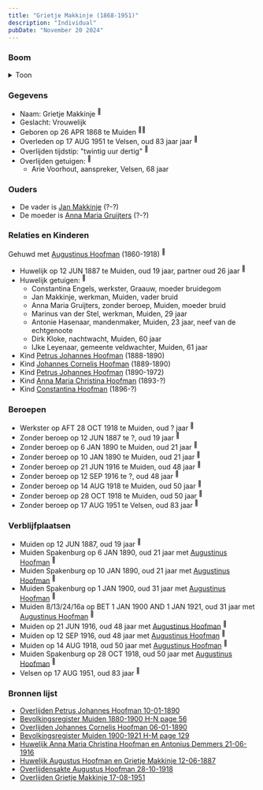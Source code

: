 ```yaml
---
title: "Grietje Makkinje (1868-1951)"
description: "Individual"
pubDate: "November 20 2024"
---
```


### Boom
<details><summary>Toon</summary>

![test](https://www.plantuml.com/plantuml/svg/hLNVRzem47xtNt5g7_Q4v2Hj21LgcsR0XjeDRMKlqrIPn0KNnqQsemfL_EyxYWlbnqGgxIts-UxxxhwxoxLrpBYgbCHEXPenmqeOiNmwDhfIHQQbDk0CKnPDN3ao4GM7N9XSyjKtBsTk3YKlHzpOrPLrt73jvZDEtaND9RCMNWW0t6XJS7C_4VbKSMlRxP89TNa94LaGyWa6hr2Mh3nE-ap17PjYe2T-0ip2Lqg3908uxKJTy-uDndnv55mM2sXVZDXe_Z3Ipab-SGbNSFNEPgULb0zC5G-vqTQED8BxHuiti5GfXcX6CEYPIZnXAdO3UeQWtPjEr8d-AsZxufaNXL3ZfU4LhKifZKCubM8ySNCkfNv6n0NngJSQ_WNnj3ONtXClq4HfGjv0UaPmzyJtIeblOAt0yUp26DB13mYIE86x2kLMnvCDcf0EUn2qpWFunQL5dyMQLrgDA-k4gYnyqVgnP6h3h5b7v221dvt1aX55pHYhdeyp2XFudjqZes2TnK4rWX3wmsyOEsckTQ7HlYxUTS2TmJpwUi8K0kqb59pNIIY6VlgA-O4AK-_JedlvhDbasYWknG5QSHrQNiGaQTMc5V-RrR5IqLgb2YbyxcHR2CThXQo6jwXzCuIqN2whWfK7Dq0sCMBPcco_Oc6TJO25IfUZqefgazlQ2vbMk9xLOGP17GPdgpPFMl476VZ5uFSAZOYVnys57uM6R-oTSxnzfhlsSESS43yVZT_u3q6YVzQ1V8Vk632YRvDTZv1uXNOD0I7NN1Nui_iB)
</details>

### Gegevens
- Naam: Grietje Makkinje <sup><a href="../s00006/" style="text-decoration:none" title="Huwelijk Augustus Hoofman en Grietje Makkinje 12-06-1887">:link:</a></sup>
- Geslacht: Vrouwelijk
- Geboren op 26 APR 1868 te Muiden <sup><a href="../s00013/" style="text-decoration:none" title="Bevolkingsregister Muiden 1880-1900 H-N page 56">:link:</a><a href="../s00012/" style="text-decoration:none" title="Bevolkingsregister Muiden 1900-1921 H-M page 129">:link:</a></sup>
- Overleden op 17 AUG 1951 te Velsen, oud 83 jaar jaar <sup><a href="../s00014/" style="text-decoration:none" title="Overlijden Grietje Makkinje 17-08-1951">:link:</a></sup>
- Overlijden tijdstip: "twintig uur dertig" <sup><a href="../s00014/" style="text-decoration:none" title="Overlijden Grietje Makkinje 17-08-1951">:link:</a></sup>
- Overlijden getuigen: <sup><a href="../s00014/" style="text-decoration:none" title="Overlijden Grietje Makkinje 17-08-1951">:link:</a></sup>
  - Arie Voorhout, aanspreker, Velsen, 68 jaar

### Ouders
- De vader is [Jan Makkinje](../i00183/) (?-?)
- De moeder is [Anna Maria Gruijters](../i00184/) (?-?)

### Relaties en Kinderen

Gehuwd met [Augustinus Hoofman](../i00007/) (1860-1918) <sup><a href="../s00006/" style="text-decoration:none" title="Huwelijk Augustus Hoofman en Grietje Makkinje 12-06-1887">:link:</a></sup>
- Huwelijk op 12 JUN 1887 te Muiden, oud 19 jaar, partner oud 26 jaar <sup><a href="../s00006/" style="text-decoration:none" title="Huwelijk Augustus Hoofman en Grietje Makkinje 12-06-1887">:link:</a></sup>
- Huwelijk getuigen:  <sup><a href="../s00006/" style="text-decoration:none" title="Huwelijk Augustus Hoofman en Grietje Makkinje 12-06-1887">:link:</a></sup>
  - Constantina Engels, werkster, Graauw, moeder bruidegom
  - Jan Makkinje, werkman, Muiden, vader bruid
  - Anna Maria Gruijters, zonder beroep, Muiden, moeder bruid
  - Marinus van der Stel, werkman, Muiden, 29 jaar
  - Antonie Hasenaar, mandenmaker, Muiden, 23 jaar, neef van de echtgenoote
  - Dirk Kloke, nachtwacht, Muiden, 60 jaar
  - IJke Leyenaar, gemeente veldwachter, Muiden, 61 jaar
- Kind [Petrus Johannes Hoofman](../i00015/) (1888-1890)
- Kind [Johannes Cornelis Hoofman](../i00016/) (1889-1890)
- Kind [Petrus Johannes Hoofman](../i00005/) (1890-1972)
- Kind [Anna Maria Christina Hoofman](../i00012/) (1893-?)
- Kind [Constantina Hoofman](../i00011/) (1896-?)

### Beroepen
- Werkster op AFT 28 OCT 1918 te Muiden, oud ? jaar <sup><a href="../s00012/" style="text-decoration:none" title="Bevolkingsregister Muiden 1900-1921 H-M page 129">:link:</a></sup>
- Zonder beroep op 12 JUN 1887 te ?, oud 19 jaar <sup><a href="../s00006/" style="text-decoration:none" title="Huwelijk Augustus Hoofman en Grietje Makkinje 12-06-1887">:link:</a></sup>
- Zonder beroep op 6 JAN 1890 te Muiden, oud 21 jaar <sup><a href="../s00009/" style="text-decoration:none" title="Overlijden Johannes Cornelis Hoofman 06-01-1890 ">:link:</a></sup>
- Zonder beroep op 10 JAN 1890 te Muiden, oud 21 jaar <sup><a href="../s00005/" style="text-decoration:none" title="Overlijden Petrus Johannes Hoofman 10-01-1890">:link:</a></sup>
- Zonder beroep op 21 JUN 1916 te Muiden, oud 48 jaar <sup><a href="../s00021/" style="text-decoration:none" title="Huwelijk Anna Maria Christina Hoofman en Antonius Demmers 21-06-1916">:link:</a></sup>
- Zonder beroep op 12 SEP 1916 te ?, oud 48 jaar <sup><a href="../s00023/" style="text-decoration:none" title="Huwelijk Constantina Hoofman en Adrianus van Rooijen 12-09-1916">:link:</a></sup>
- Zonder beroep op 14 AUG 1918 te Muiden, oud 50 jaar <sup><a href="../s00002/" style="text-decoration:none" title="Huwelijk Petrus Johannes Hoofman en Wilhelmina Johanna Voorbraak, 14-08-1918">:link:</a></sup>
- Zonder beroep op 28 OCT 1918 te Muiden, oud 50 jaar <sup><a href="../s00008/" style="text-decoration:none" title="Overlijdensakte Augustus Hoofman 28-10-1918">:link:</a></sup>
- Zonder beroep op 17 AUG 1951 te Velsen, oud 83 jaar <sup><a href="../s00014/" style="text-decoration:none" title="Overlijden Grietje Makkinje 17-08-1951">:link:</a></sup>

### Verblijfplaatsen
- Muiden  op 12 JUN 1887, oud 19 jaar  <sup><a href="../s00006/" style="text-decoration:none" title="Huwelijk Augustus Hoofman en Grietje Makkinje 12-06-1887">:link:</a></sup>
- Muiden Spakenburg op 6 JAN 1890, oud 21 jaar met [Augustinus Hoofman](../i00007/) <sup><a href="../s00009/" style="text-decoration:none" title="Overlijden Johannes Cornelis Hoofman 06-01-1890 ">:link:</a></sup>
- Muiden Spakenburg op 10 JAN 1890, oud 21 jaar met [Augustinus Hoofman](../i00007/) <sup><a href="../s00005/" style="text-decoration:none" title="Overlijden Petrus Johannes Hoofman 10-01-1890">:link:</a></sup>
- Muiden Spakenburg op 1 JAN 1900, oud 31 jaar met [Augustinus Hoofman](../i00007/) <sup><a href="../s00012/" style="text-decoration:none" title="Bevolkingsregister Muiden 1900-1921 H-M page 129">:link:</a></sup>
- Muiden 8/13/24/16a op BET 1 JAN 1900 AND 1 JAN 1921, oud 31 jaar met [Augustinus Hoofman](../i00007/) <sup><a href="../s00012/" style="text-decoration:none" title="Bevolkingsregister Muiden 1900-1921 H-M page 129">:link:</a></sup>
- Muiden  op 21 JUN 1916, oud 48 jaar met [Augustinus Hoofman](../i00007/) <sup><a href="../s00021/" style="text-decoration:none" title="Huwelijk Anna Maria Christina Hoofman en Antonius Demmers 21-06-1916">:link:</a></sup>
- Muiden  op 12 SEP 1916, oud 48 jaar met [Augustinus Hoofman](../i00007/) <sup><a href="../s00023/" style="text-decoration:none" title="Huwelijk Constantina Hoofman en Adrianus van Rooijen 12-09-1916">:link:</a></sup>
- Muiden  op 14 AUG 1918, oud 50 jaar met [Augustinus Hoofman](../i00007/) <sup><a href="../s00002/" style="text-decoration:none" title="Huwelijk Petrus Johannes Hoofman en Wilhelmina Johanna Voorbraak, 14-08-1918">:link:</a></sup>
- Muiden Spakenburg op 28 OCT 1918, oud 50 jaar met [Augustinus Hoofman](../i00007/) <sup><a href="../s00008/" style="text-decoration:none" title="Overlijdensakte Augustus Hoofman 28-10-1918">:link:</a></sup>
- Velsen  op 17 AUG 1951, oud 83 jaar  <sup><a href="../s00014/" style="text-decoration:none" title="Overlijden Grietje Makkinje 17-08-1951">:link:</a></sup>

### Bronnen lijst
- [Overlijden Petrus Johannes Hoofman 10-01-1890](../s00005/)
- [Bevolkingsregister Muiden 1880-1900 H-N page 56](../s00013/)
- [Overlijden Johannes Cornelis Hoofman 06-01-1890 ](../s00009/)
- [Bevolkingsregister Muiden 1900-1921 H-M page 129](../s00012/)
- [Huwelijk Anna Maria Christina Hoofman en Antonius Demmers 21-06-1916](../s00021/)
- [Huwelijk Augustus Hoofman en Grietje Makkinje 12-06-1887](../s00006/)
- [Overlijdensakte Augustus Hoofman 28-10-1918](../s00008/)
- [Overlijden Grietje Makkinje 17-08-1951](../s00014/)